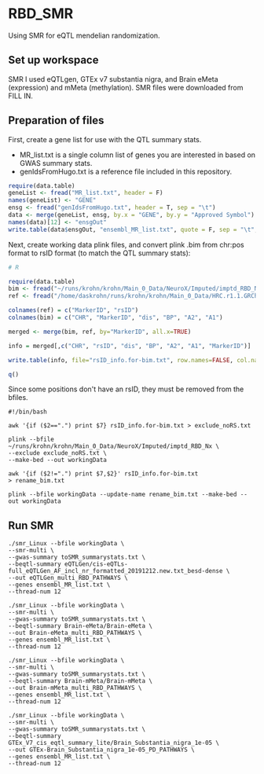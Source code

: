# RBD_SMR
Using SMR for eQTL mendelian randomization. 

## Set up workspace
SMR 
I used eQTLgen, GTEx v7 substantia nigra, and Brain eMeta (expression) and mMeta (methylation). SMR files were downloaded from FILL IN. 

## Preparation of files
First, create a gene list for use with the QTL summary stats.  
* MR_list.txt is a single column list of genes you are interested in based on GWAS summary stats.  
* genIdsFromHugo.txt is a reference file included in this repository. 
```R
require(data.table)
geneList <- fread("MR_list.txt", header = F)
names(geneList) <- "GENE"
ensg <- fread("genIdsFromHugo.txt", header = T, sep = "\t")
data <- merge(geneList, ensg, by.x = "GENE", by.y = "Approved Symbol")
names(data)[12] <- "ensgOut"
write.table(data$ensgOut, "ensembl_MR_list.txt", quote = F, sep = "\t", row.names = F, col.names = F)
```

Next, create working data plink files, and convert plink .bim from chr:pos format to rsID format (to match the QTL summary stats):
```R
# R

require(data.table)
bim <- fread("~/runs/krohn/krohn/Main_0_Data/NeuroX/Imputed/imptd_RBD_Nx.bim")
ref <- fread("/home/daskrohn/runs/krohn/krohn/Main_0_Data/HRC.r1.1.GRCh37.for-anno.tab")

colnames(ref) = c("MarkerID", "rsID")
colnames(bim) = c("CHR", "MarkerID", "dis", "BP", "A2", "A1")

merged <- merge(bim, ref, by="MarkerID", all.x=TRUE)

info = merged[,c("CHR", "rsID", "dis", "BP", "A2", "A1", "MarkerID")]

write.table(info, file="rsID_info.for-bim.txt", row.names=FALSE, col.names=FALSE, quote=FALSE, sep = "\t")

q()
````
Since some positions don't have an rsID, they must be removed from the bfiles. 

````
#!/bin/bash

awk '{if ($2==".") print $7} rsID_info.for-bim.txt > exclude_noRS.txt

plink --bfile ~/runs/krohn/krohn/Main_0_Data/NeuroX/Imputed/imptd_RBD_Nx \
--exclude exclude_noRS.txt \
--make-bed --out workingData

awk '{if ($2!=".") print $7,$2}' rsID_info.for-bim.txt > rename_bim.txt

plink --bfile workingData --update-name rename_bim.txt --make-bed --out workingData 
````
## Run SMR
````
./smr_Linux --bfile workingData \
--smr-multi \
--gwas-summary toSMR_summarystats.txt \
--beqtl-summary eQTLGen/cis-eQTLs-full_eQTLGen_AF_incl_nr_formatted_20191212.new.txt_besd-dense \
--out eQTLGen_multi_RBD_PATHWAYS \
--genes ensembl_MR_list.txt \
--thread-num 12

./smr_Linux --bfile workingData \
--smr-multi \
--gwas-summary toSMR_summarystats.txt \
--beqtl-summary Brain-eMeta/Brain-eMeta \
--out Brain-eMeta_multi_RBD_PATHWAYS \
--genes ensembl_MR_list.txt \
--thread-num 12

./smr_Linux --bfile workingData \
--smr-multi \
--gwas-summary toSMR_summarystats.txt \
--beqtl-summary Brain-mMeta/Brain-mMeta \
--out Brain-mMeta_multi_RBD_PATHWAYS \
--genes ensembl_MR_list.txt \
--thread-num 12

./smr_Linux --bfile workingData \
--smr-multi \
--gwas-summary toSMR_summarystats.txt \
--beqtl-summary GTEx_V7_cis_eqtl_summary_lite/Brain_Substantia_nigra_1e-05 \
--out GTEx-Brain_Substantia_nigra_1e-05_PD_PATHWAYS \
--genes ensembl_MR_list.txt \
--thread-num 12
````
